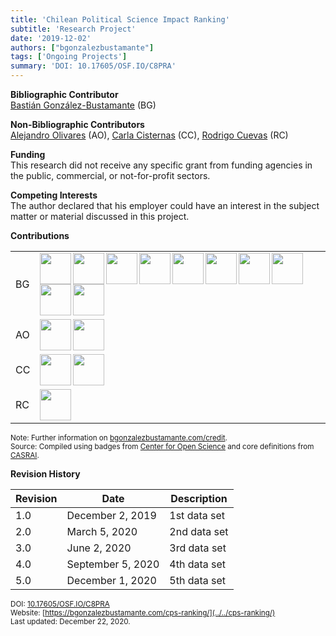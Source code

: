 ```yaml
---
title: 'Chilean Political Science Impact Ranking'
subtitle: 'Research Project'
date: '2019-12-02'
authors: ["bgonzalezbustamante"]
tags: ['Ongoing Projects']
summary: 'DOI: 10.17605/OSF.IO/C8PRA'
---
```


**Bibliographic Contributor** <br />
[Bastián González-Bustamante](../../) (BG)

**Non-Bibliographic Contributors** <br />
[Alejandro Olivares](../../authors/aolivares) (AO), [Carla Cisternas](../../authors/ccisternas) (CC), [Rodrigo Cuevas](../../authors/rcuevas) (RC)

**Funding** <br />
This research did not receive any specific grant from funding agencies in the public, commercial, or not-for-profit sectors.

**Competing Interests** <br />
The author declared that his employer could have an interest in the subject matter or material discussed in this project.

**Contributions** 

| | |
|---|---|
| BG | [<img src="../../credit/conceptualization.png" align="left" width="50" />](../../credit/conceptualization.png) [<img src="../../credit/data_curation.png" align="left" width="50" />](../../credit/data_curation.png) [<img src="../../credit/formal_analysis.png" align="left" width="50" />](../../credit/formal_analysis.png) [<img src="../../credit/investigation.png" align="left" width="50" />](../../credit/investigation.png) [<img src="../../credit/methodology.png" align="left" width="50" />](../../credit/methodology.png) [<img src="../../credit/project_administration.png" align="left" width="50" />](../../credit/project_administration.png) [<img src="../../credit/resources.png" align="left" width="50" />](../../credit/resources.png) [<img src="../../credit/computation.png" align="left" width="50" />](../../credit/computation.png) [<img src="../../credit/testing.png" align="left" width="50" />](../../credit/testing.png) [<img src="../../credit/data_visualization.png" align="left" width="50" />](../../credit/data_visualization.png) |
| AO | [<img src="../../credit/resources.png" align="left" width="50" />](../../credit/resources.png) [<img src="../../credit/testing.png" align="left" width="50" />](../../credit/testing.png) |
| CC | [<img src="../../credit/resources.png" align="left" width="50" />](../../credit/resources.png) [<img src="../../credit/testing.png" align="left" width="50" />](../../credit/testing.png) |
| RC | [<img src="../../credit/resources.png" align="left" width="50" />](../../credit/resources.png) |

<small>Note: Further information on [bgonzalezbustamante.com/credit](../../credit/).</small><br />
<small>Source: Compiled using badges from [Center for Open Science](https://github.com/CenterForOpenScience/open_research_badges) and core definitions from [CASRAI](https://casrai.org/credit/).</small><br />

**Revision History**

| Revision | Date | Description |
|---|---|---|
| 1.0 | December 2, 2019 | 1st data set |
| 2.0 | March 5, 2020 | 2nd data set |
| 3.0 | June 2, 2020 | 3rd data set |
| 4.0 | September 5, 2020 | 4th data set |
| 5.0 | December 1, 2020 | 5th data set |

<small>DOI: [10.17605/OSF.IO/C8PRA](http://doi.org/10.17605/OSF.IO/C8PRA)</small><br />
<small>Website: [https://bgonzalezbustamante.com/cps-ranking/](../../cps-ranking/)</small><br />
<small>Last updated: December 22, 2020.</small>
